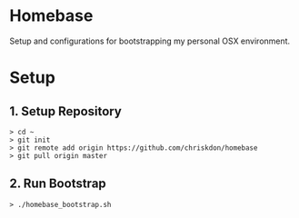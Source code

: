 # Homebase

Setup and configurations for bootstrapping my personal OSX environment.

# Setup

## 1. Setup Repository
```
> cd ~
> git init
> git remote add origin https://github.com/chriskdon/homebase
> git pull origin master
```

## 2. Run Bootstrap
```
> ./homebase_bootstrap.sh
```
